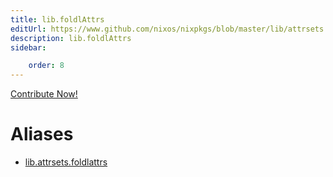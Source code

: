 ```yaml
---
title: lib.foldlAttrs
editUrl: https://www.github.com/nixos/nixpkgs/blob/master/lib/attrsets.nix#L484C16
description: lib.foldlAttrs
sidebar:

    order: 8
---
```


<a href="https://www.github.com/nixos/nixpkgs/blob/master/lib/attrsets.nix#L484C16">Contribute Now!</a>


# Aliases

- [lib.attrsets.foldlattrs](/nix-doc-comments/reference/lib/attrsets/lib-attrsets-foldlattrs)


